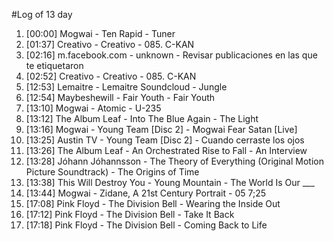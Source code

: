 #Log of 13 day

1. [00:00] Mogwai - Ten Rapid - Tuner
1. [01:37] Creativo - Creativo - 085. C-KAN
1. [02:16] m.facebook.com - unknown - Revisar publicaciones en las que te etiquetaron
1. [02:52] Creativo - Creativo - 085. C-KAN
1. [12:53] Lemaitre - Lemaitre Soundcloud - Jungle
1. [12:54] Maybeshewill - Fair Youth - Fair Youth
1. [13:10] Mogwai - Atomic - U-235
1. [13:12] The Album Leaf - Into The Blue Again - The Light
1. [13:16] Mogwai - Young Team [Disc 2] - Mogwai Fear Satan [Live]
1. [13:25] Austin TV - Young Team [Disc 2] - Cuando cerraste los ojos
1. [13:26] The Album Leaf - An Orchestrated Rise to Fall - An Interview
1. [13:28] Jóhann Jóhannsson - The Theory of Everything (Original Motion Picture Soundtrack) - The Origins of Time
1. [13:38] This Will Destroy You - Young Mountain - The World Is Our ___
1. [13:44] Mogwai - Zidane, A 21st Century Portrait - 05 7;25
1. [17:08] Pink Floyd - The Division Bell - Wearing the Inside Out
1. [17:12] Pink Floyd - The Division Bell - Take It Back
1. [17:18] Pink Floyd - The Division Bell - Coming Back to Life
